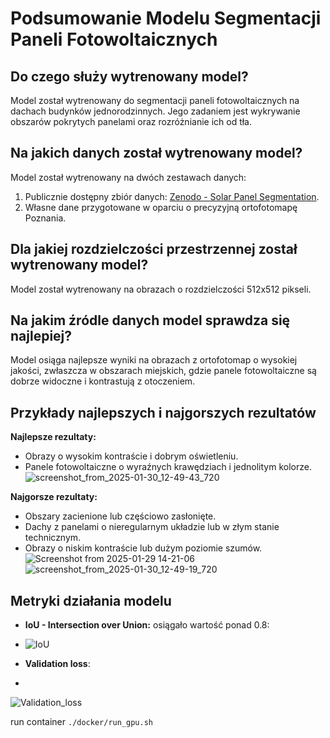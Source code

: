 # Podsumowanie Modelu Segmentacji Paneli Fotowoltaicznych

## Do czego służy wytrenowany model?
Model został wytrenowany do segmentacji paneli fotowoltaicznych na dachach budynków jednorodzinnych. Jego zadaniem jest wykrywanie obszarów pokrytych panelami oraz rozróżnianie ich od tła.

## Na jakich danych został wytrenowany model?
Model został wytrenowany na dwóch zestawach danych:
1. Publicznie dostępny zbiór danych: [Zenodo - Solar Panel Segmentation](https://zenodo.org/records/7358126).
2. Własne dane przygotowane w oparciu o precyzyjną ortofotomapę Poznania.

## Dla jakiej rozdzielczości przestrzennej został wytrenowany model?
Model został wytrenowany na obrazach o rozdzielczości 512x512 pikseli.

## Na jakim źródle danych model sprawdza się najlepiej?
Model osiąga najlepsze wyniki na obrazach z ortofotomap o wysokiej jakości, zwłaszcza w obszarach miejskich, gdzie panele fotowoltaiczne są dobrze widoczne i kontrastują z otoczeniem.

## Przykłady najlepszych i najgorszych rezultatów
**Najlepsze rezultaty:**
- Obrazy o wysokim kontraście i dobrym oświetleniu.
- Panele fotowoltaiczne o wyraźnych krawędziach i jednolitym kolorze.
  ![screenshot_from_2025-01-30_12-49-43_720](https://github.com/user-attachments/assets/8d6ef4a9-41d3-4fe6-8540-78dda311ca12)


**Najgorsze rezultaty:**
- Obszary zacienione lub częściowo zasłonięte.
- Dachy z panelami o nieregularnym układzie lub w złym stanie technicznym.
- Obrazy o niskim kontraście lub dużym poziomie szumów.
![Screenshot from 2025-01-29 14-21-06](https://github.com/user-attachments/assets/ee02fe5a-abf0-4e01-b06c-599d4969544a)
![screenshot_from_2025-01-30_12-49-19_720](https://github.com/user-attachments/assets/97945365-c580-487d-9e53-2ed356941d4d)

## Metryki działania modelu
- **IoU - Intersection over Union:** osiągało wartość ponad 0.8:
- 
  ![IoU](https://github.com/user-attachments/assets/15464f5b-b634-4253-8338-ce08ca4c43c5)
  
- **Validation loss**:
- 
![Validation_loss](https://github.com/user-attachments/assets/77dc2ce8-af16-4fd8-aa8d-a7bb4ad77fa5)






run container `./docker/run_gpu.sh`
